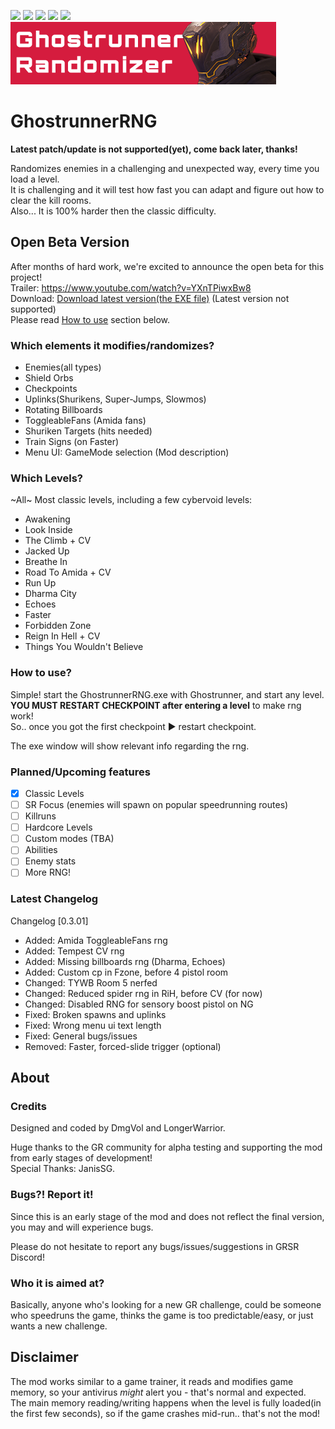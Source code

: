 [![](https://img.shields.io/badge/Dharma-Unlocked-green)](https://github.com/Dmgvol/GhostrunnerRNG/) [![](https://img.shields.io/badge/Discord-GRSR-blue)](https://discord.com/invite/eZRz3Q5) ![](https://img.shields.io/github/downloads/dmgvol/ghostrunnerrng/total) [![](https://img.shields.io/badge/Supported_Game_Version-0.32091.481-orange)](https://github.com/Dmgvol/GhostrunnerRNG/) [![](https://img.shields.io/badge/Latest_update-NOT_SUPPORTED_YET-red)](https://github.com/Dmgvol/GhostrunnerRNG/)
![ModLogo](/GhostrunnerRNG/Resources/header.png)
# GhostrunnerRNG
**Latest patch/update is not supported(yet), come back later, thanks!**

Randomizes enemies in a challenging and unexpected way, every time you load a level.<br>
It is challenging and it will test how fast you can adapt and figure out how to clear the kill rooms.<br>
Also... It is 100% harder then the classic difficulty.

## Open Beta Version
After months of hard work, we're excited to announce the open beta for this project!<br>
Trailer: https://www.youtube.com/watch?v=YXnTPiwxBw8<br>
Download: [Download latest version(the EXE file)](https://github.com/Dmgvol/GhostrunnerRNG/releases/latest) (Latest version not supported)<br>
Please read [How to use](#How-to-use) section below.

### Which elements it modifies/randomizes?
- Enemies(all types)
- Shield Orbs
- Checkpoints
- Uplinks(Shurikens, Super-Jumps, Slowmos)
- Rotating Billboards
- ToggleableFans (Amida fans)
- Shuriken Targets (hits needed)
- Train Signs (on Faster)
- Menu UI: GameMode selection (Mod description)

### Which Levels?
~All~ Most classic levels, including a few cybervoid levels:

- Awakening
- Look Inside
- The Climb + CV
- Jacked Up
- Breathe In
- Road To Amida + CV
- Run Up
- Dharma City
- Echoes
- Faster
- Forbidden Zone
- Reign In Hell + CV
- Things You Wouldn't Believe

### How to use?
Simple! start the GhostrunnerRNG.exe with Ghostrunner, and start any level.<br>**YOU MUST RESTART CHECKPOINT after entering a level** to make rng work!<br>
So.. once you got the first checkpoint ► restart checkpoint.

The exe window will show relevant info regarding the rng.

### Planned/Upcoming features
- [x] Classic Levels
- [ ] SR Focus (enemies will spawn on popular speedrunning routes)
- [ ] Killruns
- [ ] Hardcore Levels
- [ ] Custom modes (TBA)
- [ ] Abilities
- [ ] Enemy stats
- [ ] More RNG!

### Latest Changelog
Changelog [0.3.01]
- Added: Amida ToggleableFans rng
- Added: Tempest CV rng
- Added: Missing billboards rng (Dharma, Echoes)
- Added: Custom cp in Fzone, before 4 pistol room
- Changed: TYWB Room 5 nerfed
- Changed: Reduced spider rng in RiH, before CV (for now)
- Changed: Disabled RNG for sensory boost pistol on NG
- Fixed: Broken spawns and uplinks
- Fixed: Wrong menu ui text length
- Fixed: General bugs/issues
- Removed: Faster, forced-slide trigger (optional)

## About
### Credits
Designed and coded by DmgVol and LongerWarrior. 

Huge thanks to the GR community for alpha testing and supporting the mod from early stages of development!<br>
Special Thanks: JanisSG.

### Bugs?! Report it!
Since this is an early stage of the mod and does not reflect the final version, you may and will experience bugs.

Please do not hesitate to report any bugs/issues/suggestions in GRSR Discord!

### Who it is aimed at?
Basically, anyone who's looking for a new GR challenge, could be someone who speedruns the game, thinks the game is too predictable/easy, or just wants a new challenge.

## Disclaimer
The mod works similar to a game trainer, it reads and modifies game memory, so your antivirus _might_ alert you - that's normal and expected.<br>
The main memory reading/writing happens when the level is fully loaded(in the first few seconds), so if the game crashes mid-run.. that's not the mod!



